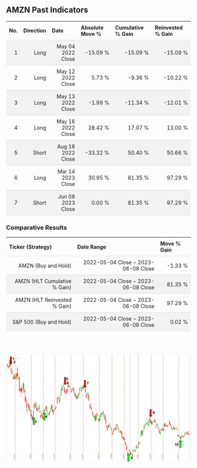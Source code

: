 
<style>
.hits {
            border-collapse: collapse;
            width: 100%;
        }
        .hits th, td {
            padding: 8px;
            border-bottom: 1px solid #ddd;
        }
        
        .hits td {text-align: right;}
        .hits th {text-align: left;}
        
        .hits tr:nth-child(even) {
            background-color: #f2f2f2;
        }
        
        .chartCol {
            width: 50%;
            float: left;
            padding: 20px;
        }  
</style>
    
<br>

## AMZN Past Indicators

<table class="hits">
    <tr>
        <th>No.</th>
        <th>Direction</th>
        <th>Date</th>
        <th>Absolute Move %</th>
        <th>Cumulative % Gain</th>
        <th>Reinvested % Gain</th>
      </tr>
    <tr>
        <td>1</td>
        <td>Long</td>
        <td>May 04 2022 Close</td>
        <td>-15.09 %</td>
        <td>-15.09 %</td>
        <td>-15.09 %</td>
    </tr>
    <tr>
        <td>2</td>
        <td>Long</td>
        <td>May 12 2022 Close</td>
        <td>5.73 %</td>
        <td>-9.36 %</td>
        <td>-10.22 %</td>
    </tr>
    <tr>
        <td>3</td>
        <td>Long</td>
        <td>May 13 2022 Close</td>
        <td>-1.99 %</td>
        <td>-11.34 %</td>
        <td>-12.01 %</td>
    </tr>
    <tr>
        <td>4</td>
        <td>Long</td>
        <td>May 16 2022 Close</td>
        <td>28.42 %</td>
        <td>17.07 %</td>
        <td>13.00 %</td>
    </tr>
    <tr>
        <td>5</td>
        <td>Short</td>
        <td>Aug 18 2022 Close</td>
        <td>-33.32 %</td>
        <td>50.40 %</td>
        <td>50.66 %</td>
    </tr>
    <tr>
        <td>6</td>
        <td>Long</td>
        <td>Mar 14 2023 Close</td>
        <td>30.95 %</td>
        <td>81.35 %</td>
        <td>97.29 %</td>
    </tr>
    <tr>
        <td>7</td>
        <td>Short</td>
        <td>Jun 08 2023 Close</td>
        <td>0.00 %</td>
        <td>81.35 %</td>
        <td>97.29 %</td>
    </tr>
    
</table>

### Comparative Results

<table class="hits">
    <thead>
        <th>Ticker (Strategy)</th>
        <th>Date Range</th>
        <th>Move % Gain</th>
    </thead>
    <tbody>
        <tr>
            <td>AMZN (Buy and Hold)</td>
            <td>2022-05-04 Close <b>-</b> 2023-06-08 Close</td>
            <td>-1.33 %</td>
        </tr>
        <tr>
            <td>AMZN (HLT Cumulative % Gain)</td>
            <td>2022-05-04 Close <b>-</b> 2023-06-08 Close</td>
            <td>81.35 %</td>
        </tr>
        <tr>
            <td>AMZN (HLT Reinvested % Gain)</td>
            <td>2022-05-04 Close <b>-</b> 2023-06-08 Close</td>
            <td>97.29 %</td>
        </tr>
        <tr>
            <td>S&P 500 (Buy and Hold)</td>
            <td>2022-05-04 Close <b>-</b> 2023-06-08 Close</td>
            <td>0.02 %</td>
        </tr>
    </tbody>
</table>
<br>
<br>

![Plot](charts/TSLAstatic.png)